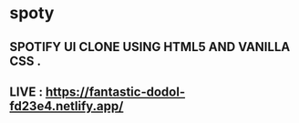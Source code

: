 # spoty
## SPOTIFY UI CLONE USING HTML5 AND VANILLA CSS .
## LIVE : https://fantastic-dodol-fd23e4.netlify.app/
